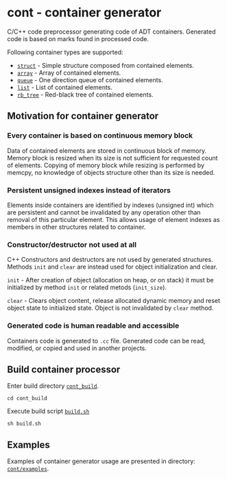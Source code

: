 # cont - container generator
C/C++ code preprocessor generating code of ADT containers. Generated code is based on marks found
in processed code.

Following container types are supported:

* [`struct`](https://github.com/izuzanak/cont/blob/master/cont/generators/gen_struct.cc) - Simple structure composed from contained elements.
* [`array`](https://github.com/izuzanak/cont/blob/master/cont/generators/gen_array.cc) - Array of contained elements.
* [`queue`](https://github.com/izuzanak/cont/blob/master/cont/generators/gen_queue.cc) - One direction queue of contained elements.
* [`list`](https://github.com/izuzanak/cont/blob/master/cont/generators/gen_list.cc) - List of contained elements.
* [`rb_tree`](https://github.com/izuzanak/cont/blob/master/cont/generators/gen_rb_tree.cc) - Red-black tree of contained elements.

## Motivation for container generator

### Every container is based on continuous memory block

Data of contained elements are stored in continuous block of memory. Memory block
is resized when its size is not sufficient for requested count of elements.
Copying of memory block while resizing is performed by memcpy, no knowledge of
objects structure other than its size is needed.

### Persistent unsigned indexes instead of iterators

Elements inside containers are identified by indexes (unsigned int) which are
persistent and cannot be invalidated by any operation other than removal of
this particular element.  This allows usage of element indexes as members
in other structures related to container.

### Constructor/destructor not used at all

C++ Constructors and destructors are not used by generated structures.
Methods `init` and `clear` are instead used for object initialization and
clear.

`init` - After creation of object (allocation on heap, or on stack) it must be
initialized by method `init` or related metods (`init_size`).

`clear` - Clears object content, release allocated dynamic memory and reset
object state to initialized state. Object is not invalidated by `clear` method.

### Generated code is human readable and accessible

Containers code is generated to `.cc` file. Generated code can be read, modified,
or copied and used in another projects.

## Build container processor
Enter build directory [`cont_build`](https://github.com/izuzanak/cont/tree/master/cont_build).
```
cd cont_build
```
Execute build script [`build.sh`](https://github.com/izuzanak/cont/blob/master/cont_build/build.sh)
```
sh build.sh
```
## Examples

Examples of container generator usage are presented in directory: [`cont/examples`](https://github.com/izuzanak/cont/tree/master/cont/examples).
